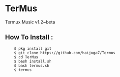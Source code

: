 # TerMus
Termux Music v1.2~beta

## How To Install :
        $ pkg install git
        $ git clone https://github.com/haijuga7/Termus
        $ cd TerMus
        $ bash install.sh
        $ bash termus.sh
        $ termus
